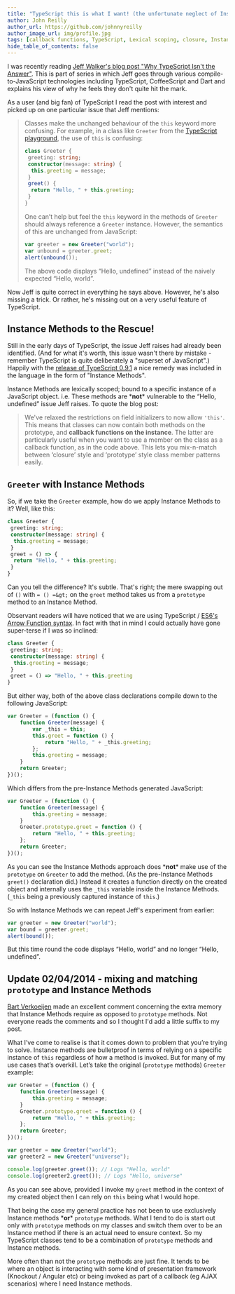 ```yaml
---
title: "TypeScript this is what I want! (the unfortunate neglect of Instance Methods / callback functions)"
author: John Reilly
author_url: https://github.com/johnnyreilly
author_image_url: img/profile.jpg
tags: [callback functions, TypeScript, Lexical scoping, closure, Instance methods]
hide_table_of_contents: false
---
```

I was recently reading [Jeff Walker's blog post "Why TypeScript Isn't the Answer"](<http://www.walkercoderanger.com/blog/2014/02/typescript-isnt-the-answer/>). This is part of series in which Jeff goes through various compile-to-JavaScript technologies including TypeScript, CoffeeScript and Dart and explains his view of why he feels they don't quite hit the mark.

 As a user (and big fan) of TypeScript I read the post with interest and picked up on one particular issue that Jeff mentions:

> Classes make the unchanged behaviour of the `this` keyword more confusing. For example, in a class like `Greeter` from the [TypeScript playground](<http://www.typescriptlang.org/Playground>), the use of `this` is confusing:
> 
> ```ts
> class Greeter {
>  greeting: string;
>  constructor(message: string) {
>   this.greeting = message;
>  }
>  greet() {
>   return "Hello, " + this.greeting;
>  }
> }
> ```
> 
> One can’t help but feel the `this` keyword in the methods of `Greeter` should always reference a `Greeter` instance. However, the semantics of this are unchanged from JavaScript:
> 
> ```js
> var greeter = new Greeter("world");
> var unbound = greeter.greet;
> alert(unbound());
> ```
> 
> The above code displays “Hello, undefined” instead of the naively expected “Hello, world”.

Now Jeff is quite correct in everything he says above. However, he's also missing a trick. Or rather, he's missing out on a very useful feature of TypeScript.

## Instance Methods to the Rescue!

Still in the early days of TypeScript, the issue Jeff raises had already been identified. (And for what it's worth, this issue wasn't there by mistake - remember TypeScript is quite deliberately a "superset of JavaScript".) Happily with the [release of TypeScript 0.9.1](<http://blogs.msdn.com/b/typescript/archive/2013/08/06/announcing-0-9-1.aspx>) a nice remedy was included in the language in the form of "Instance Methods".

Instance Methods are lexically scoped; bound to a specific instance of a JavaScript object. i.e. These methods are \***not**\* vulnerable to the “Hello, undefined” issue Jeff raises. To quote the blog post:

> We've relaxed the restrictions on field initializers to now allow `'this'`. This means that classes can now contain both methods on the prototype, and **callback functions on the instance**. The latter are particularly useful when you want to use a member on the class as a callback function, as in the code above. This lets you mix-n-match between ‘closure’ style and ‘prototype’ style class member patterns easily.

## `Greeter` with Instance Methods

So, if we take the `Greeter` example, how do we apply Instance Methods to it? Well, like this:

```ts
class Greeter {
 greeting: string;
 constructor(message: string) {
  this.greeting = message;
 }
 greet = () => {
  return "Hello, " + this.greeting;
 }
}
```

Can you tell the difference? It's subtle. That's right; the mere swapping out of `()` with `= () =&gt;` on the `greet` method takes us from a `prototype` method to an Instance Method.

Observant readers will have noticed that we are using TypeScript / [ES6's Arrow Function syntax](<https://developer.mozilla.org/en/docs/Web/JavaScript/Reference/arrow_functions>). In fact with that in mind I could actually have gone super-terse if I was so inclined:

```ts
class Greeter {
 greeting: string;
 constructor(message: string) {
  this.greeting = message;
 }
 greet = () => "Hello, " + this.greeting
}
```

But either way, both of the above class declarations compile down to the following JavaScript:

```js
var Greeter = (function () {
    function Greeter(message) {
        var _this = this;
        this.greet = function () {
            return "Hello, " + _this.greeting;
        };
        this.greeting = message;
    }
    return Greeter;
})();
```

Which differs from the pre-Instance Methods generated JavaScript:

```js
var Greeter = (function () {
    function Greeter(message) {
        this.greeting = message;
    }
    Greeter.prototype.greet = function () {
        return "Hello, " + this.greeting;
    };
    return Greeter;
})();
```

As you can see the Instance Methods approach does \***not**\* make use of the `prototype` on `Greeter` to add the method. (As the pre-Instance Methods `greet()` declaration did.) Instead it creates a function directly on the created object and internally uses the `_this` variable inside the Instance Methods. (`_this` being a previously captured instance of `this`.)

So with Instance Methods we can repeat Jeff's experiment from earlier:

```js
var greeter = new Greeter("world");
var bound = greeter.greet;
alert(bound());
```

But this time round the code displays “Hello, world” and no longer “Hello, undefined”.

## Update 02/04/2014 - mixing and matching `prototype` and Instance Methods

[Bart Verkoeijen](<https://twitter.com/bgever>) made an excellent comment concerning the extra memory that Instance Methods require as opposed to `prototype` methods. Not everyone reads the comments and so I thought I'd add a little suffix to my post.

What I’ve come to realise is that it comes down to problem that you’re trying to solve. Instance methods are bulletproof in terms of relying on a specific instance of `this` regardless of how a method is invoked. But for many of my use cases that’s overkill. Let’s take the original (`prototype` methods) `Greeter` example:

```js
var Greeter = (function () {
    function Greeter(message) {
        this.greeting = message;
    }
    Greeter.prototype.greet = function () {
        return "Hello, " + this.greeting;
    };
    return Greeter;
})();

var greeter = new Greeter("world");
var greeter2 = new Greeter("universe");

console.log(greeter.greet()); // Logs "Hello, world"
console.log(greeter2.greet()); // Logs "Hello, universe"
```

As you can see above, provided I invoke my `greet` method in the context of my created object then I can rely on `this` being what I would hope.

That being the case my general practice has not been to use exclusively Instance methods \***or**\* `prototype` methods. What I tend to do is start out only with `prototype` methods on my classes and switch them over to be an Instance method if there is an actual need to ensure context. So my TypeScript classes tend to be a combination of `prototype` methods and Instance methods.

More often than not the `prototype` methods are just fine. It tends to be where an object is interacting with some kind of presentation framework (Knockout / Angular etc) or being invoked as part of a callback (eg AJAX scenarios) where I need Instance methods.


